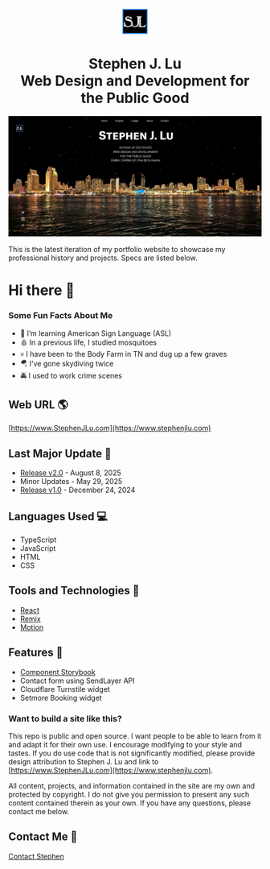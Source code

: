 <p align="center">
<img src="/public/favicon.svg" width="50" alt="SJL Logo">
</p>
<h1 align="center">Stephen J. Lu
  <br>Web Design and Development for the Public Good</h1>

[![Site Preview](/public/social-image.png)](https://www.stephenjlu.com)

This is the latest iteration of my portfolio website to showcase my professional history and projects. Specs are listed below.

# Hi there 👋

### Some Fun Facts About Me
- 🤟 I’m learning American Sign Language (ASL)
- 🩸 In a previous life, I studied mosquitoes
- 💀 I have been to the Body Farm in TN and dug up a few graves
- 🪂 I've gone skydiving twice
- 🚔 I used to work crime scenes

## Web URL 🌎

[https://www.StephenJLu.com](https://www.stephenjlu.com)

## Last Major Update 📆

- [Release v2.0](https://github.com/StephenJLu/stephenjlu/releases/tag/v2.0) - August 8, 2025
- Minor Updates - May 29, 2025
- [Release v1.0](https://github.com/StephenJLu/stephenjlu/releases/tag/v1.0) - December 24, 2024

## Languages Used 💻

- TypeScript
- JavaScript
- HTML
- CSS

## Tools and Technologies 🔧

- [React](https://react.dev)
- [Remix](https://remix.run)
- [Motion](https://motion.dev)

## Features 🌟

- [Component Storybook](https://storybook.stephenjlu.com)
- Contact form using SendLayer API
- Cloudflare Turnstile widget
- Setmore Booking widget

### Want to build a site like this?

This repo is public and open source. I want people to be able to learn from it and adapt it for their own use. I encourage modifying to your style and tastes. If you do use code that is not significantly modified, please provide design attribution to Stephen J. Lu and link to [https://www.StephenJLu.com](https://www.stephenjlu.com).

All content, projects, and information contained in the site are my own and protected by copyright. I do not give you permission to present any such content contained therein as your own. If you have any questions, please contact me below.

## Contact Me 📨

[Contact Stephen](https://www.stephenjlu.com/contact)
